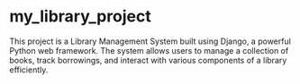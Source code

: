 # my_library_project
This project is a Library Management System built using Django, a powerful Python web framework. The system allows users to manage a collection of books, track borrowings, and interact with various components of a library efficiently. 

